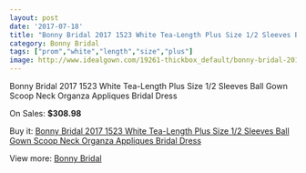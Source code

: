 ```yaml
---
layout: post
date: '2017-07-18'
title: "Bonny Bridal 2017 1523 White Tea-Length Plus Size 1/2 Sleeves Ball Gown Scoop Neck Organza Appliques Bridal Dress"
category: Bonny Bridal
tags: ["prom","white","length","size","plus"]
image: http://www.idealgown.com/19261-thickbox_default/bonny-bridal-2017-1523-white-tea-length-plus-size-1-2-sleeves-ball-gown-scoop-neck-organza-appliques-bridal-dress.jpg
---
```

Bonny Bridal 2017 1523 White Tea-Length Plus Size 1/2 Sleeves Ball Gown Scoop Neck Organza Appliques Bridal Dress

On Sales: **$308.98**
<a href="https://www.idealgown.com/en/bonny-bridal/7295-bonny-bridal-2017-1523-white-tea-length-plus-size-1-2-sleeves-ball-gown-scoop-neck-organza-appliques-bridal-dress.html"><amp-img layout="responsive" width="600" height="600" src="//www.idealgown.com/19261-thickbox_default/bonny-bridal-2017-1523-white-tea-length-plus-size-1-2-sleeves-ball-gown-scoop-neck-organza-appliques-bridal-dress.jpg" alt="Bonny Bridal 2017 1523 White Tea-Length Plus Size 1/2 Sleeves Ball Gown Scoop Neck Organza Appliques Bridal Dress 0" /></a>
<a href="https://www.idealgown.com/en/bonny-bridal/7295-bonny-bridal-2017-1523-white-tea-length-plus-size-1-2-sleeves-ball-gown-scoop-neck-organza-appliques-bridal-dress.html"><amp-img layout="responsive" width="600" height="600" src="//www.idealgown.com/19262-thickbox_default/bonny-bridal-2017-1523-white-tea-length-plus-size-1-2-sleeves-ball-gown-scoop-neck-organza-appliques-bridal-dress.jpg" alt="Bonny Bridal 2017 1523 White Tea-Length Plus Size 1/2 Sleeves Ball Gown Scoop Neck Organza Appliques Bridal Dress 1" /></a>

Buy it: [Bonny Bridal 2017 1523 White Tea-Length Plus Size 1/2 Sleeves Ball Gown Scoop Neck Organza Appliques Bridal Dress](https://www.idealgown.com/en/bonny-bridal/7295-bonny-bridal-2017-1523-white-tea-length-plus-size-1-2-sleeves-ball-gown-scoop-neck-organza-appliques-bridal-dress.html "Bonny Bridal 2017 1523 White Tea-Length Plus Size 1/2 Sleeves Ball Gown Scoop Neck Organza Appliques Bridal Dress")

View more: [Bonny Bridal](https://www.idealgown.com/en/41-bonny-bridal "Bonny Bridal")